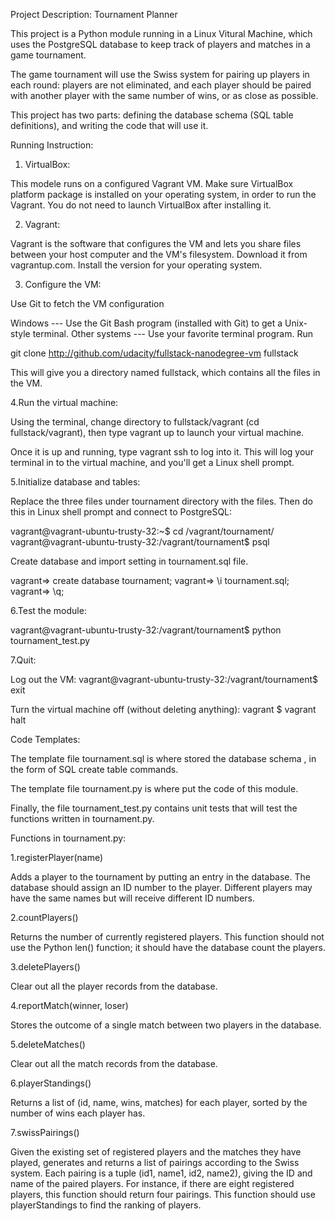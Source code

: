 Project Description: Tournament Planner

This project is a Python module running in a Linux Vitural Machine, which uses the PostgreSQL database to keep track of players and matches in a game tournament.

The game tournament will use the Swiss system for pairing up players in each round: players are not eliminated, and each player should be paired with another player with the same number of wins, or as close as possible.

This project has two parts: defining the database schema (SQL table definitions), and writing the code that will use it.


Running Instruction:

1. VirtualBox: 

This modele runs on a configured Vagrant VM. Make sure VirtualBox platform package is installed on your operating system, in order to run the Vagrant. You do not need to launch VirtualBox after installing it.

2. Vagrant: 

Vagrant is the software that configures the VM and lets you share files between your host computer and the VM's filesystem.  Download it from vagrantup.com. Install the version for your operating system.

3. Configure the VM:

Use Git to fetch the VM configuration

Windows --- Use the Git Bash program (installed with Git) to get a Unix-style terminal. 
Other systems --- Use your favorite terminal program. Run

git clone http://github.com/udacity/fullstack-nanodegree-vm fullstack

This will give you a directory named fullstack, which contains all the files in the VM.

4.Run the virtual machine:

Using the terminal, change directory to fullstack/vagrant (cd fullstack/vagrant), then type vagrant up to launch your virtual machine.

Once it is up and running, type vagrant ssh to log into it. This will log your terminal in to the virtual machine, and you'll get a Linux shell prompt.


5.Initialize database and tables:

Replace the three files under tournament directory with the files.  Then do this in Linux shell prompt and connect to PostgreSQL:

vagrant@vagrant-ubuntu-trusty-32:~$ cd /vagrant/tournament/
vagrant@vagrant-ubuntu-trusty-32:/vagrant/tournament$ psql

Create database and import setting in tournament.sql file.

vagrant=> create database tournament;
vagrant=> \i tournament.sql;
vagrant=> \q;

6.Test the module:

vagrant@vagrant-ubuntu-trusty-32:/vagrant/tournament$ python tournament_test.py


7.Quit:

Log out the VM: vagrant@vagrant-ubuntu-trusty-32:/vagrant/tournament$ exit

Turn the virtual machine off (without deleting anything): vagrant $ vagrant halt






Code Templates:

The template file tournament.sql is where stored the database schema , in the form of SQL create table commands.

The template file tournament.py is where put the code of this module.

Finally, the file tournament_test.py contains unit tests that will test the functions written in tournament.py.



Functions in tournament.py:

1.registerPlayer(name)

Adds a player to the tournament by putting an entry in the database. The database should assign an ID number to the player. Different players may have the same names but will receive different ID numbers.

2.countPlayers()

Returns the number of currently registered players. This function should not use the Python len() function; it should have the database count the players.

3.deletePlayers()

Clear out all the player records from the database.

4.reportMatch(winner, loser)

Stores the outcome of a single match between two players in the database.

5.deleteMatches()

Clear out all the match records from the database.

6.playerStandings()

Returns a list of (id, name, wins, matches) for each player, sorted by the number of wins each player has.

7.swissPairings()

Given the existing set of registered players and the matches they have played, generates and returns a list of pairings according to the Swiss system. Each pairing is a tuple (id1, name1, id2, name2), giving the ID and name of the paired players. For instance, if there are eight registered players, this function should return four pairings. This function should use playerStandings to find the ranking of players.



